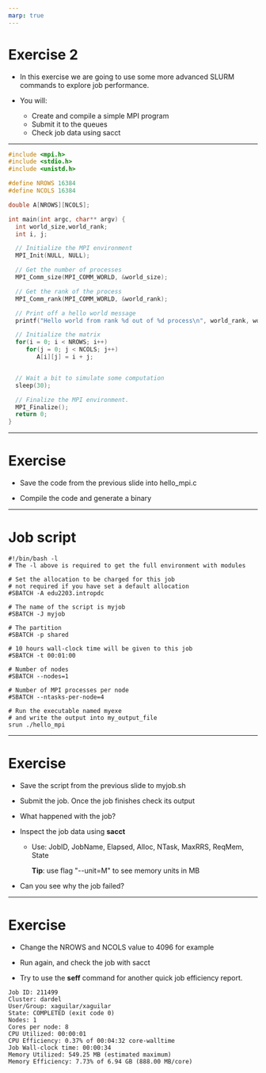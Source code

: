```yaml
---
marp: true
---
```


# Exercise 2

* In this exercise we are going to use some more advanced SLURM commands to explore job performance. 

* You will:
   - Create and compile a simple MPI program
   - Submit it to the queues
   - Check job data using sacct



<style scoped>a { color: #eee; }</style>

<!-- This is presenter note. You can write down notes through HTML comment. -->

---
```c
#include <mpi.h>
#include <stdio.h>
#include <unistd.h>

#define NROWS 16384
#define NCOLS 16384

double A[NROWS][NCOLS];

int main(int argc, char** argv) {
  int world_size,world_rank;
  int i, j;

  // Initialize the MPI environment
  MPI_Init(NULL, NULL);

  // Get the number of processes
  MPI_Comm_size(MPI_COMM_WORLD, &world_size);

  // Get the rank of the process
  MPI_Comm_rank(MPI_COMM_WORLD, &world_rank);

  // Print off a hello world message
  printf("Hello world from rank %d out of %d process\n", world_rank, world_size);

  // Initialize the matrix
  for(i = 0; i < NROWS; i++)
     for(j = 0; j < NCOLS; j++)
        A[i][j] = i + j;


  // Wait a bit to simulate some computation
  sleep(30);

  // Finalize the MPI environment.
  MPI_Finalize();
  return 0;
}
```

---

# Exercise

* Save the code from the previous slide into hello_mpi.c

* Compile the code and generate a binary

---

# Job script

```
#!/bin/bash -l
# The -l above is required to get the full environment with modules

# Set the allocation to be charged for this job
# not required if you have set a default allocation
#SBATCH -A edu2203.intropdc

# The name of the script is myjob
#SBATCH -J myjob

# The partition
#SBATCH -p shared

# 10 hours wall-clock time will be given to this job
#SBATCH -t 00:01:00

# Number of nodes
#SBATCH --nodes=1

# Number of MPI processes per node
#SBATCH --ntasks-per-node=4

# Run the executable named myexe
# and write the output into my_output_file
srun ./hello_mpi
```
---

# Exercise

* Save the script from the previous slide to myjob.sh

* Submit the job. Once the job finishes check its output

* What happened with the job?

* Inspect the job data using **sacct**
   - Use: JobID, JobName, Elapsed, Alloc, NTask, MaxRRS, ReqMem, State

     **Tip**: use flag "--unit=M" to see memory units in MB

* Can you see why the job failed?


---

# Exercise

* Change the NROWS and NCOLS value to 4096 for example

* Run again, and check the job with sacct

* Try to use the **seff** command for another quick job efficiency report.  

```
Job ID: 211499
Cluster: dardel
User/Group: xaguilar/xaguilar
State: COMPLETED (exit code 0)
Nodes: 1
Cores per node: 8
CPU Utilized: 00:00:01
CPU Efficiency: 0.37% of 00:04:32 core-walltime
Job Wall-clock time: 00:00:34
Memory Utilized: 549.25 MB (estimated maximum)
Memory Efficiency: 7.73% of 6.94 GB (888.00 MB/core)
```

